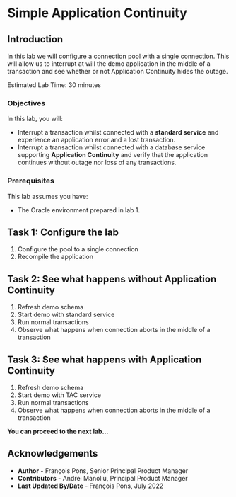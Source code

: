 # Simple Application Continuity

## Introduction

In this lab we will configure a connection pool with a single connection. This will allow us to interrupt at will the demo application in the middle of a transaction and see whether or not Application Continuity hides the outage.

Estimated Lab Time: 30 minutes


### Objectives

In this lab, you will:

* Interrupt a transaction whilst connected with a **standard service** and experience an application error and a lost transaction.
* Interrupt a transaction whilst connected with a database service supporting **Application Continuity** and verify that the application continues without outage nor loss of any transactions.

### Prerequisites

This lab assumes you have:
* The Oracle environment prepared in lab 1.


## Task 1: Configure the lab

1. Configure the pool to a single connection
2. Recompile the application


## Task 2: See what happens **without** Application Continuity

1. Refresh demo schema
2. Start demo with standard service
3. Run normal transactions
4. Observe what happens when connection aborts in the middle of a transaction


## Task 3: See what happens **with** Application Continuity

1. Refresh demo schema
2. Start demo with TAC service
3. Run normal transactions
4. Observe what happens when connection aborts in the middle of a transaction


**You can proceed to the next lab…**


## Acknowledgements
* **Author** - François Pons, Senior Principal Product Manager
* **Contributors** - Andrei Manoliu, Principal Product Manager
* **Last Updated By/Date** - François Pons, July 2022

